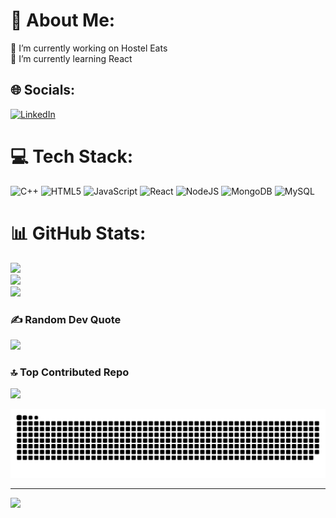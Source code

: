 # 💫 About Me:
🔭 I’m currently working on Hostel Eats<br>🌱 I’m currently learning React 

## 🌐 Socials:
[![LinkedIn](https://img.shields.io/badge/LinkedIn-%230077B5.svg?logo=linkedin&logoColor=white)](https://linkedin.com/in/devanshsharma4520) 

# 💻 Tech Stack:
![C++](https://img.shields.io/badge/c++-%2300599C.svg?style=for-the-badge&logo=c%2B%2B&logoColor=white) ![HTML5](https://img.shields.io/badge/html5-%23E34F26.svg?style=for-the-badge&logo=html5&logoColor=white) ![JavaScript](https://img.shields.io/badge/javascript-%23323330.svg?style=for-the-badge&logo=javascript&logoColor=%23F7DF1E) ![React](https://img.shields.io/badge/react-%2320232a.svg?style=for-the-badge&logo=react&logoColor=%2361DAFB) ![NodeJS](https://img.shields.io/badge/node.js-6DA55F?style=for-the-badge&logo=node.js&logoColor=white) ![MongoDB](https://img.shields.io/badge/MongoDB-%234ea94b.svg?style=for-the-badge&logo=mongodb&logoColor=white) ![MySQL](https://img.shields.io/badge/mysql-4479A1.svg?style=for-the-badge&logo=mysql&logoColor=white)

# 📊 GitHub Stats:
![](https://github-readme-stats.vercel.app/api?username=DevanshSharmaCodes&theme=gotham&hide_border=false&include_all_commits=false&count_private=false)<br/>
![](https://github-readme-streak-stats.herokuapp.com/?user=DevanshSharmaCodes&theme=gotham&hide_border=false)<br/>
![](https://github-readme-stats.vercel.app/api/top-langs/?username=DevanshSharmaCodes&theme=gotham&hide_border=false&include_all_commits=false&count_private=false&layout=compact)

### ✍️ Random Dev Quote
![](https://quotes-github-readme.vercel.app/api?type=horizontal&theme=radical)

### 🔝 Top Contributed Repo
![](https://github-contributor-stats.vercel.app/api?username=DevanshSharmaCodes&limit=5&theme=dark&combine_all_yearly_contributions=true)

![Snake animation](https://github.com/DevanshSharmaCodes/DevanshSharmaCodes/blob/output/github-contribution-grid-snake.svg)

---
[![](https://visitcount.itsvg.in/api?id=DevanshSharmaCodes&icon=0&color=0)](https://visitcount.itsvg.in)
